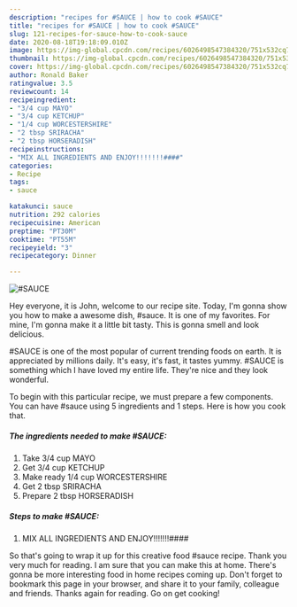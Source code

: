 ```yaml
---
description: "recipes for #SAUCE | how to cook #SAUCE"
title: "recipes for #SAUCE | how to cook #SAUCE"
slug: 121-recipes-for-sauce-how-to-cook-sauce
date: 2020-08-18T19:18:09.010Z
image: https://img-global.cpcdn.com/recipes/6026498547384320/751x532cq70/sauce-recipe-main-photo.jpg
thumbnail: https://img-global.cpcdn.com/recipes/6026498547384320/751x532cq70/sauce-recipe-main-photo.jpg
cover: https://img-global.cpcdn.com/recipes/6026498547384320/751x532cq70/sauce-recipe-main-photo.jpg
author: Ronald Baker
ratingvalue: 3.5
reviewcount: 14
recipeingredient:
- "3/4 cup MAYO"
- "3/4 cup KETCHUP"
- "1/4 cup WORCESTERSHIRE"
- "2 tbsp SRIRACHA"
- "2 tbsp HORSERADISH"
recipeinstructions:
- "MIX ALL INGREDIENTS AND ENJOY!!!!!!!####"
categories:
- Recipe
tags:
- sauce

katakunci: sauce 
nutrition: 292 calories
recipecuisine: American
preptime: "PT30M"
cooktime: "PT55M"
recipeyield: "3"
recipecategory: Dinner

---
```



![#SAUCE](https://img-global.cpcdn.com/recipes/6026498547384320/751x532cq70/sauce-recipe-main-photo.jpg)

Hey everyone, it is John, welcome to our recipe site. Today, I'm gonna show you how to make a awesome dish, #sauce. It is one of my favorites. For mine, I'm gonna make it a little bit tasty. This is gonna smell and look delicious.

#SAUCE is one of the most popular of current trending foods on earth. It is appreciated by millions daily. It's easy, it's fast, it tastes yummy. #SAUCE is something which I have loved my entire life. They're nice and they look wonderful.




To begin with this particular recipe, we must prepare a few components. You can have #sauce using 5 ingredients and 1 steps. Here is how you cook that.

<!--inarticleads1-->

##### The ingredients needed to make #SAUCE:

1. Take 3/4 cup MAYO
1. Get 3/4 cup KETCHUP
1. Make ready 1/4 cup WORCESTERSHIRE
1. Get 2 tbsp SRIRACHA
1. Prepare 2 tbsp HORSERADISH




<!--inarticleads2-->

##### Steps to make #SAUCE:

1. MIX ALL INGREDIENTS AND ENJOY!!!!!!!####




So that's going to wrap it up for this creative food #sauce recipe. Thank you very much for reading. I am sure that you can make this at home. There's gonna be more interesting food in home recipes coming up. Don't forget to bookmark this page in your browser, and share it to your family, colleague and friends. Thanks again for reading. Go on get cooking!
